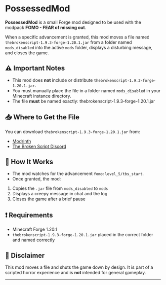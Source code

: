 # PossessedMod

**PossessedMod** is a small Forge mod designed to be used with the modpack **FOMO - FEAR of missing out**.

When a specific advancement is granted, this mod moves a file named `thebrokenscript-1.9.3-forge-1.20.1.jar` from a folder named `mods_disabled` into the active `mods` folder, displays a disturbing message, and closes the game.

## ⚠️ Important Notes

- This mod does **not** include or distribute `thebrokenscript-1.9.3-forge-1.20.1.jar`.
- You must manually place the file in a folder named `mods_disabled` in your Minecraft instance directory.
- The file **must** be named exactly: thebrokenscript-1.9.3-forge-1.20.1.jar

## 📥 Where to Get the File

You can download `thebrokenscript-1.9.3-forge-1.20.1.jar` from:
- [Modrinth](https://cdn.modrinth.com/data/TocuaDpt/versions/jhfudBAo/thebrokenscript-1.9.3-forge-1.20.1.jar)
- [The Broken Script Discord](https://discord.gg/nullnullnullnull)

## 🧠 How It Works

- The mod watches for the advancement `fomo:level_5/tbs_start`.
- Once granted, the mod:
1. Copies the `.jar` file from `mods_disabled` to `mods`
2. Displays a creepy message in chat and the log
3. Closes the game after a brief pause

## ❗ Requirements

- Minecraft Forge 1.20.1
- `thebrokenscript-1.9.3-forge-1.20.1.jar` placed in the correct folder and named correctly

## 🧪 Disclaimer

This mod moves a file and shuts the game down by design. It is part of a scripted horror experience and is **not** intended for general gameplay.

---

